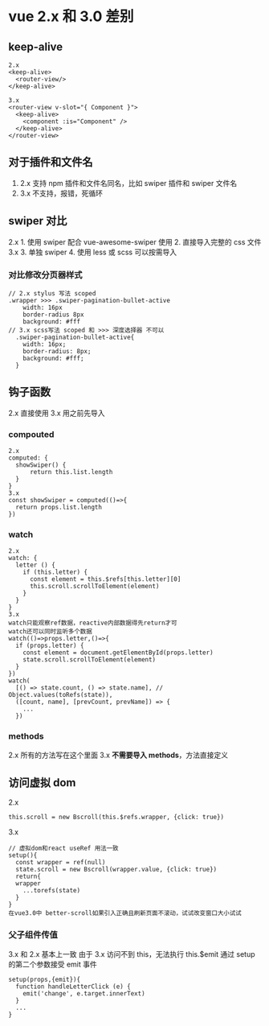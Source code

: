 # vue 2.x 和 3.0 差别

## keep-alive

```
2.x
<keep-alive>
  <router-view/>
</keep-alive>

3.x
<router-view v-slot="{ Component }">
  <keep-alive>
    <component :is="Component" />
  </keep-alive>
</router-view>
```

## 对于插件和文件名

1. 2.x 支持 npm 插件和文件名同名，比如 swiper 插件和 swiper 文件名
1. 3.x 不支持，报错，死循环

## swiper 对比

2.x 1. 使用 swiper 配合 vue-awesome-swiper 使用 2. 直接导入完整的 css 文件
3.x 3. 单独 swiper 4. 使用 less 或 scss 可以按需导入

### 对比修改分页器样式

```
// 2.x stylus 写法 scoped
.wrapper >>> .swiper-pagination-bullet-active
    width: 16px
    border-radius 8px
    background: #fff
// 3.x scss写法 scoped 和 >>> 深度选择器 不可以
  .swiper-pagination-bullet-active{
    width: 16px;
    border-radius: 8px;
    background: #fff;
  }
```

## 钩子函数

2.x 直接使用
3.x 用之前先导入

### compouted

```
2.x
computed: {
  showSwiper() {
      return this.list.length
  }
}
3.x
const showSwiper = computed(()=>{
  return props.list.length
})
```

### watch

```
2.x
watch: {
  letter () {
    if (this.letter) {
      const element = this.$refs[this.letter][0]
      this.scroll.scrollToElement(element)
    }
  }
}
3.x
watch只能观察ref数据，reactive内部数据得先return才可
watch还可以同时监听多个数据
watch(()=>props.letter,()=>{
  if (props.letter) {
    const element = document.getElementById(props.letter)
    state.scroll.scrollToElement(element)
  }
})
watch(
  [() => state.count, () => state.name], // Object.values(toRefs(state)),
  ([count, name], [prevCount, prevName]) => {
    ...
  })
```

### methods

2.x 所有的方法写在这个里面
3.x **不需要导入 methods**，方法直接定义

## 访问虚拟 dom

2.x

```
this.scroll = new Bscroll(this.$refs.wrapper, {click: true})
```

3.x

```
// 虚拟dom和react useRef 用法一致
setup(){
  const wrapper = ref(null)
  state.scroll = new Bscroll(wrapper.value, {click: true})
  return{
  wrapper
    ...torefs(state)
  }
}
在vue3.0中 better-scroll如果引入正确且刷新页面不滚动，试试改变窗口大小试试
```

### 父子组件传值

3.x 和 2.x 基本上一致
由于 3.x 访问不到 this，无法执行 this.\$emit
通过 setup 的第二个参数接受 emit 事件

```
setup(props,{emit}){
  function handleLetterClick (e) {
    emit('change', e.target.innerText)
  }
  ...
}
```
